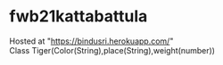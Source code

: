 # fwb21kattabattula
Hosted at "https://bindusri.herokuapp.com/"
<br> Class Tiger(Color(String),place(String),weight(number))
